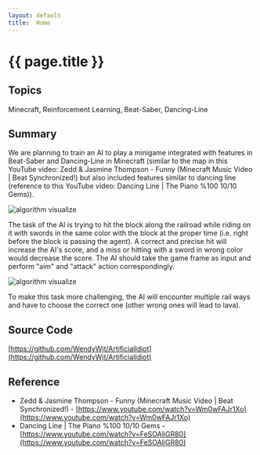 ```yaml
---
layout: default
title:  Home
---
```

# {{ page.title }}

## Topics

Minecraft, Reinforcement Learning, Beat-Saber, Dancing-Line

## Summary

We are planning to train an AI to play a minigame integrated with features in Beat-Saber and Dancing-Line in Minecraft (similar to the map in this YouTube video: Zedd & Jasmine Thompson - Funny (Minecraft Music Video \| Beat Synchronized!) but also included features similar to dancing line (reference to this YouTube video: Dancing Line \| The Piano %100 10/10 Gems)). 

![algorithm visualize](https://raw.githubusercontent.com/WendyWjt/ArtificialIdiot/main/docs/_images/on_cart_20201113.png)

The task of the AI is trying to hit the block along the railroad while riding on it with swords in the same color with the block at the proper time (i.e. right before the block is passing the agent). A correct and precise hit will increase the AI's score, and a miss or hitting with a sword in wrong color would decrease the score. The AI should take the game frame as input and perform "aim" and "attack" action correspondingly.

![algorithm visualize](https://raw.githubusercontent.com/WendyWjt/ArtificialIdiot/main/docs/_images/choice_20201113.png)

To make this task more challenging, the AI will encounter multiple rail ways and have to choose the correct one (other wrong ones will lead to lava).

## Source Code

[https://github.com/WendyWjt/ArtificialIdiot](https://github.com/WendyWjt/ArtificialIdiot)

## Reference

- Zedd \& Jasmine Thompson - Funny (Minecraft Music Video \| Beat Synchronized!) - [https://www.youtube.com/watch?v=Wm0wFAJr1Xo](https://www.youtube.com/watch?v=Wm0wFAJr1Xo)
- Dancing Line \| The Piano %100 10/10 Gems - [https://www.youtube.com/watch?v=FeSOAljGR80](https://www.youtube.com/watch?v=FeSOAljGR80)
